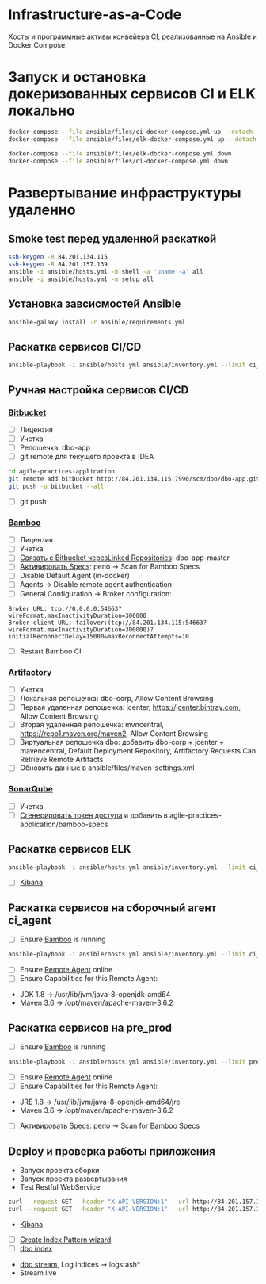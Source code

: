 # Infrastructure-as-a-Сode
Хосты и программные активы конвейера CI, реализованные на Ansible и Docker Compose.

# Запуск и остановка докеризованных сервисов CI и ELK локально
```bash
docker-compose --file ansible/files/ci-docker-compose.yml up --detach
docker-compose --file ansible/files/elk-docker-compose.yml up --detach

docker-compose --file ansible/files/elk-docker-compose.yml down
docker-compose --file ansible/files/ci-docker-compose.yml down
```

# Развертывание инфраструктуры удаленно
## Smoke test перед удаленной раскаткой 
```bash
ssh-keygen -R 84.201.134.115
ssh-keygen -R 84.201.157.139
ansible -i ansible/hosts.yml -m shell -a 'uname -a' all
ansible -i ansible/hosts.yml -m setup all
```
## Установка завсисмостей Ansible
```bash
ansible-galaxy install -r ansible/requirements.yml
```

## Раскатка сервисов CI/CD
```bash
ansible-playbook -i ansible/hosts.yml ansible/inventory.yml --limit ci_hosting --tags "ci" [--skip-tags "maven"] [--start-at-task='Shut down CI docker containers'] [--step] [-vvv] 
```

## Ручная настройка сервисов CI/CD
### [Bitbucket](http://84.201.134.115:7990)
- [ ] Лицензия
- [ ] Учетка
- [ ] Репошечка: dbo-app
- [ ] git remote для текущего проекта в IDEA
```bash
cd agile-practices-application
git remote add bitbucket http://84.201.134.115:7990/scm/dbo/dbo-app.git 
git push -u bitbucket --all
```
- [ ] git push
### [Bamboo](http://84.201.134.115:8085)
- [ ] Лицензия
- [ ] Учетка
- [ ] [Связать с Bitbucket черезLinked Repositories](http://84.201.134.115:8085/admin/configureLinkedRepositories!doDefault.action): dbo-app-master
- [ ] [Активировать Specs](http://84.201.134.115:8085/admin/configureLinkedRepositories!doDefault.action): репо -> Scan for Bamboo Specs
- [ ] Disable Default Agent (in-docker)
- [ ] Agents -> Disable remote agent authentication
- [ ] General Configuration -> Broker configuration:
```
Broker URL: tcp://0.0.0.0:54663?wireFormat.maxInactivityDuration=300000
Broker client URL: failover:(tcp://84.201.134.115:54663?wireFormat.maxInactivityDuration=300000)?initialReconnectDelay=15000&maxReconnectAttempts=10
```
- [ ] Restart Bamboo CI
### [Artifactory](http://84.201.134.115:8081)
- [ ] Учетка
- [ ] Локальная репошечка: dbo-corp, Allow Content Browsing
- [ ] Первая удаленная репошечка: jcenter, https://jcenter.bintray.com, Allow Content Browsing
- [ ] Вторая удаленная репошечка: mvncentral, https://repo1.maven.org/maven2, Allow Content Browsing
- [ ] Виртуальная репошечка dbo: добавить dbo-corp + jcenter + mavencentral, Default Deployment Repository, Artifactory Requests Can Retrieve Remote Artifacts
- [ ] Обновить данные в ansible/files/maven-settings.xml
### [SonarQube](http://84.201.134.115:9000)
- [ ] Учетка
- [ ] [Сгенерировать токен доступа](http://84.201.134.115:9000/account/security/) и добавить в agile-practices-application/bamboo-specs

## Раскатка сервисов ELK
```bash
ansible-playbook -i ansible/hosts.yml ansible/inventory.yml --limit ci_hosting --tags "elk"
```
- [ ] [Kibana](http://84.201.134.115:5601/app/kibana#/management/elasticsearch/index_management/indices?_g=())

## Раскатка сервисов на сборочный агент ci_agent
- [ ] Ensure [Bamboo](http://84.201.134.115:8085) is running
```bash
ansible-playbook -i ansible/hosts.yml ansible/inventory.yml --limit ci_agent
```
- [ ] Ensure [Remote Agent](http://84.201.134.115:8085/admin/agent/configureAgents!doDefault.action) online
- [ ] Ensure Capabilities for this Remote Agent:
- JDK 1.8 -> /usr/lib/jvm/java-8-openjdk-amd64
- Maven 3.6 -> /opt/maven/apache-maven-3.6.2

## Раскатка сервисов на pre_prod
- [ ] Ensure [Bamboo](http://84.201.134.115:8085) is running
```bash
ansible-playbook -i ansible/hosts.yml ansible/inventory.yml --limit pre_prod
```
- [ ] Ensure [Remote Agent](http://84.201.134.115:8085/admin/agent/configureAgents!doDefault.action) online
- [ ] Ensure Capabilities for this Remote Agent:
- JRE 1.8 -> /usr/lib/jvm/java-8-openjdk-amd64/jre
- Maven 3.6 -> /opt/maven/apache-maven-3.6.2
- [ ] [Активировать Specs](http://84.201.134.115:8085/admin/configureLinkedRepositories!doDefault.action): репо -> Scan for Bamboo Specs

## Deploy и проверка работы приложения
- Запуск проекта сборки
- Запуск проекта развертывания
- Test Restful WebService: 
```bash
curl --request GET --header "X-API-VERSION:1" --url http://84.201.157.139:8080/dbo/api/client
curl --request GET --header "X-API-VERSION:1" --url http://84.201.157.139:8080/dbo/api/client/11
```
- [Kibana](http://84.201.134.115:5601/app/kibana#/management/elasticsearch/index_management/indices?_g=())
- [ ] [Create Index Pattern wizard](http://84.201.134.115:5601/app/kibana#/management/kibana/index_pattern?_g=())
- [ ] [dbo index](http://84.201.134.115:5601/app/kibana#/discover?_g=())
- [dbo stream](http://84.201.134.115:5601/app/infra#/logs/settings?_g=()), Log indices -> logstash*
- Stream live
